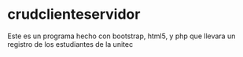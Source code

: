 # crudclienteservidor
Este es un programa hecho con bootstrap, html5, y php que llevara un registro de los estudiantes de la unitec
